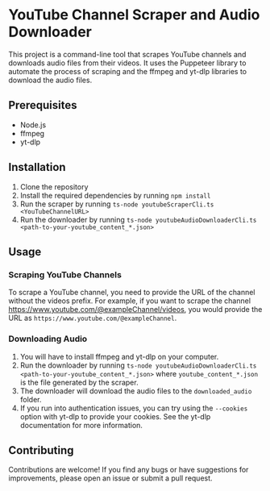 
# YouTube Channel Scraper and Audio Downloader

This project is a command-line tool that scrapes YouTube channels and downloads audio files from their videos. It uses the Puppeteer library to automate the process of scraping and the ffmpeg and yt-dlp libraries to download the audio files.

## Prerequisites

- Node.js
- ffmpeg
- yt-dlp

## Installation

1. Clone the repository
2. Install the required dependencies by running `npm install`
3. Run the scraper by running `ts-node youtubeScraperCli.ts <YouTubeChannelURL>`
4. Run the downloader by running `ts-node youtubeAudioDownloaderCli.ts <path-to-your-youtube_content_*.json>`

## Usage

### Scraping YouTube Channels

To scrape a YouTube channel, you need to provide the URL of the channel without the videos prefix. For example, if you want to scrape the channel https://www.youtube.com/@exampleChannel/videos, you would provide the URL as `https://www.youtube.com/@exampleChannel`.

### Downloading Audio

1. You will have to install ffmpeg and yt-dlp on your computer.
2. Run the downloader by running `ts-node youtubeAudioDownloaderCli.ts <path-to-your-youtube_content_*.json>` where `youtube_content_*.json` is the file generated by the scraper.
3. The downloader will download the audio files to the `downloaded_audio` folder.
4. If you run into authentication issues, you can try using the `--cookies` option with yt-dlp to provide your cookies. See the yt-dlp documentation for more information.

## Contributing

Contributions are welcome! If you find any bugs or have suggestions for improvements, please open an issue or submit a pull request.
